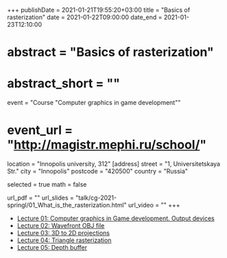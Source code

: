 +++
publishDate = 2021-01-21T19:55:20+03:00
title = "Basics of rasterization"
date = 2021-01-22T09:00:00
date_end = 2021-01-23T12:10:00
# abstract = "Basics of rasterization"
# abstract_short = ""
event = "Course \"Computer graphics in game development\""
# event_url = "http://magistr.mephi.ru/school/"
location = "Innopolis university, 312"
[address]
  street = "1, Universitetskaya Str."
  city = "Innopolis"
  postcode = "420500"
  country = "Russia"

selected = true
math = false

url_pdf = ""
url_slides = "talk/cg-2021-springl/01_What_is_the_rasterization.html"
url_video = ""
+++

- [Lecture 01: Computer graphics in Game development. Output devices](https://djbelyak.ru/talk/cg-2021-spring/01_What_is_the_rasterization.html)
- [Lecture 02: Wavefront OBJ file](https://djbelyak.ru/talk/cg-2021-springl/02_Wavefront_OBJ_file.html)
- [Lecture 03: 3D to 2D projections](https://djbelyak.ru/talk/cg-2021-springl/03_3D_to_2D_projections.html)
- [Lecture 04: Triangle rasterization](https://djbelyak.ru/talk/cg-2021-springl/04_Triangle_rasterization.html)
- [Lecture 05: Depth buffer](https://djbelyak.ru/talk/cg-2021-springl/05_Depth_buffer.html)
